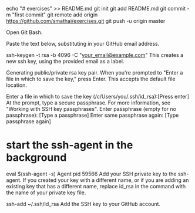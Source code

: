 

echo "# exercises" >> README.md
git init
git add README.md
git commit -m "first commit"
git remote add origin https://github.com/smathai/exercises.git
git push -u origin master


Open Git Bash.

Paste the text below, substituting in your GitHub email address.

ssh-keygen -t rsa -b 4096 -C "your_email@example.com"
This creates a new ssh key, using the provided email as a label.

Generating public/private rsa key pair.
When you're prompted to "Enter a file in which to save the key," press Enter. This accepts the default file location.

Enter a file in which to save the key (/c/Users/you/.ssh/id_rsa):[Press enter]
At the prompt, type a secure passphrase. For more information, see "Working with SSH key passphrases".
Enter passphrase (empty for no passphrase): [Type a passphrase]
Enter same passphrase again: [Type passphrase again]

# start the ssh-agent in the background
eval $(ssh-agent -s)
Agent pid 59566
Add your SSH private key to the ssh-agent. If you created your key with a different name, or if you are adding an existing key that has a different name, replace id_rsa in the command with the name of your private key file.

ssh-add ~/.ssh/id_rsa
Add the SSH key to your GitHub account.

